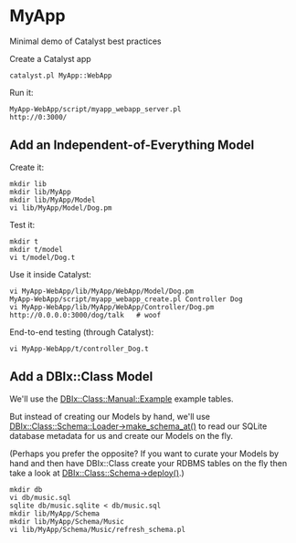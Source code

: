 MyApp
=====

Minimal demo of Catalyst best practices

Create a Catalyst app

    catalyst.pl MyApp::WebApp

Run it:

    MyApp-WebApp/script/myapp_webapp_server.pl
    http://0:3000/


Add an Independent-of-Everything Model
--------------------------------------

Create it:

    mkdir lib
    mkdir lib/MyApp
    mkdir lib/MyApp/Model
    vi lib/MyApp/Model/Dog.pm

Test it:

    mkdir t
    mkdir t/model
    vi t/model/Dog.t

Use it inside Catalyst:

    vi MyApp-WebApp/lib/MyApp/WebApp/Model/Dog.pm
    MyApp-WebApp/script/myapp_webapp_create.pl Controller Dog
    vi MyApp-WebApp/lib/MyApp/WebApp/Controller/Dog.pm
    http://0.0.0.0:3000/dog/talk   # woof

End-to-end testing (through Catalyst):

    vi MyApp-WebApp/t/controller_Dog.t


Add a DBIx::Class Model
-----------------------

We'll use the [DBIx::Class::Manual::Example](https://metacpan.org/module/DBIx::Class::Manual::Example) example tables.

But instead of creating our Models by hand, we'll use [DBIx::Class::Schema::Loader->make_schema_at()](https://metacpan.org/module/DBIx::Class::Schema::Loader) to read our SQLite database metadata for us and create our Models on the fly.

(Perhaps you prefer the opposite? If you want to curate your Models by hand and then have DBIx::Class create your RDBMS tables on the fly then take a look at [DBIx::Class::Schema->deploy()](https://metacpan.org/module/DBIx::Class::Schema#deploy).)

    mkdir db
    vi db/music.sql
    sqlite db/music.sqlite < db/music.sql
    mkdir lib/MyApp/Schema
    mkdir lib/MyApp/Schema/Music
    vi lib/MyApp/Schema/Music/refresh_schema.pl
     


